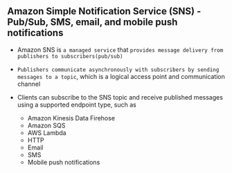 ## Amazon Simple Notification Service (SNS) - Pub/Sub, SMS, email, and mobile push notifications

- Amazon SNS is `a managed service` that `provides message delivery from publishers to subscribers(pub/sub)`

- `Publishers communicate asynchronously with subscribers by sending messages to a topic`, which is a logical access point and communication channel

- Clients can subscribe to the SNS topic and receive published messages using a supported endpoint type, such as

  - Amazon Kinesis Data Firehose
  - Amazon SQS
  - AWS Lambda
  - HTTP
  - Email
  - SMS
  - Mobile push notifications
